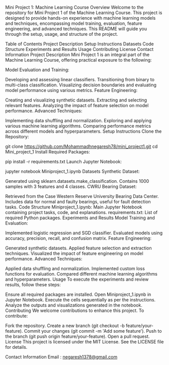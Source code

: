 Mini Project 1: Machine Learning Course
Overview
Welcome to the repository for Mini Project 1 of the Machine Learning Course. This project is designed to provide hands-on experience with machine learning models and techniques, encompassing model training, evaluation, feature engineering, and advanced techniques. This README will guide you through the setup, usage, and structure of the project.

Table of Contents
Project Description
Setup Instructions
Datasets
Code Structure
Experiments and Results
Usage
Contributing
License
Contact Information
Project Description
Mini Project 1 is an integral part of the Machine Learning Course, offering practical exposure to the following:

Model Evaluation and Training:

Developing and assessing linear classifiers.
Transitioning from binary to multi-class classification.
Visualizing decision boundaries and evaluating model performance using various metrics.
Feature Engineering:

Creating and visualizing synthetic datasets.
Extracting and selecting relevant features.
Analyzing the impact of feature selection on model performance.
Advanced Techniques:

Implementing data shuffling and normalization.
Exploring and applying various machine learning algorithms.
Comparing performance metrics across different models and hyperparameters.
Setup Instructions
Clone the Repository:

git clone https://github.com/Mohammadhnegaresh78/mini_project1.git
cd Mini_project_1
Install Required Packages:

pip install -r requirements.txt
Launch Jupyter Notebook:

jupyter notebook Miniproject_1.ipynb
Datasets
Synthetic Dataset:

Generated using sklearn.datasets.make_classification.
Contains 1000 samples with 3 features and 4 classes.
CWRU Bearing Dataset:

Retrieved from the Case Western Reserve University Bearing Data Center.
Includes data for normal and faulty bearings, useful for fault detection tasks.
Code Structure
Miniproject_1.ipynb: Main Jupyter Notebook containing project tasks, code, and explanations.
requirements.txt: List of required Python packages.
Experiments and Results
Model Training and Evaluation:

Implemented logistic regression and SGD classifier.
Evaluated models using accuracy, precision, recall, and confusion matrix.
Feature Engineering:

Generated synthetic datasets.
Applied feature selection and extraction techniques.
Visualized the impact of feature engineering on model performance.
Advanced Techniques:

Applied data shuffling and normalization.
Implemented custom loss functions for evaluation.
Compared different machine learning algorithms and hyperparameters.
Usage
To execute the experiments and review results, follow these steps:

Ensure all required packages are installed.
Open Miniproject_1.ipynb in Jupyter Notebook.
Execute the cells sequentially as per the instructions.
Analyze the outputs and visualizations generated in the notebook.
Contributing
We welcome contributions to enhance this project. To contribute:

Fork the repository.
Create a new branch (git checkout -b feature/your-feature).
Commit your changes (git commit -m 'Add some feature').
Push to the branch (git push origin feature/your-feature).
Open a pull request.
License
This project is licensed under the MIT License. See the LICENSE file for details.

Contact Information
Email : negaresh1378@gmail.com
